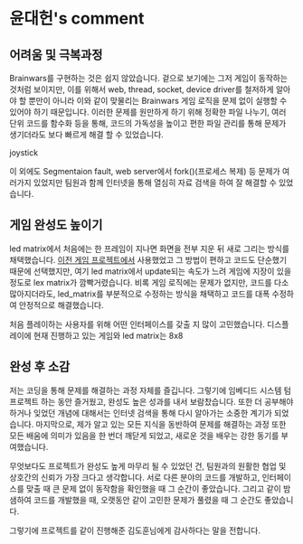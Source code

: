 # 윤대헌's comment

## 어려움 및 극복과정

Brainwars를 구현하는 것은 쉽지 않았습니다. 겉으로 보기에는 그저 게임이 동작하는 것처럼 보이지만, 이를 위해서 web, thread, socket, device driver를 철저하게 알아야 할 뿐만이 아니라 이와 같이 맞물리는 Brainwars 게임 로직을 문제 없이 실행할 수 있어야 하기 때문입니다. 이러한 문제를 원만하게 하기 위해 정확한 파일 나누기, 여러 단위 코드를 함수화 등을 통해, 코드의 가독성을 높이고 편한 파일 관리를 통해 문제가 생기더라도 보다 빠르게 해결 할 수 있었습니다.

joystick 

이 외에도 Segmentaion fault, web server에서 fork()(프로세스 복제) 등 문제가 여러가지 있었지만 팀원과 함께 인터넷을 통해 열심히 자료 검색을 하여 잘 해결할 수 있었습니다.

## 게임 완성도 높이기

led matrix에서 처음에는 한 프레임이 지나면 화면을 전부 지운 뒤 새로 그리는 방식를 채택했습니다. [이전 게임 프로젝트에서](https://github.com/yh08037/Abstract_strategy_game) 사용했었고 그 방법이 편하고 코드도 단순했기 때문에 선택했지만, 여기 led matrix에서 update되는 속도가 느려 게임에 지장이 있을 정도로 lex matrix가 깜빡거렸습니다. 비록 게임 로직에는 문제가 없지만, 코드를 다소 많아지더라도, led_matrix를 부분적으로 수정하는 방식을 채택하고 코드를 대폭 수정하여 안정적으로 해결했습니다.

처음 플레이하는 사용자를 위해 어떤 인터페이스를 갖출 지 많이 고민했습니다. 디스플레이에 현재 진행하고 있는 게임와   led matrix는 8x8

## 완성 후 소감

저는 코딩을 통해 문제를 해결하는 과정 자체를 즐깁니다. 그렇기에 임베디드 시스템 텀 프로젝트 하는 동안 즐거웠고, 완성도 높은 성과를 내서 보람찼습니다. 또한 더 공부해야 하거나 잊었던 개념에 대해서는 인터넷 검색을 통해 다시 알아가는 소중한 계기가 되었습니다. 마지막으로, 제가 알고 있는 모든 지식을 동반하여 문제를 해결하는 과정 또한 모든 배움에 의미가 있음을 한 번더 깨닫게 되었고, 새로운 것을 배우는 강한 동기를 부여했습니다.

무엇보다도 프로젝트가 완성도 높게 마무리 될 수 있었던 건, 팀원과의 원활한 협업 및 상호간의 신뢰가 가장 크다고 생각합니다. 서로 다른 분야의 코드를 개발하고, 인터페이스를 맞출 때 큰 문제 없이 동작함을 확인했을 때 그 순간이 좋았습니다. 그리고 같이 밤샘하여 코드를 개발했을 때, 오랫동안 같이 고민한 문제가 풀렸을 때 그 순간도 좋았습니다.

그렇기에 프로젝트를 같이 진행해준 김도훈님에게 감사하다는 말을 전합니다.
